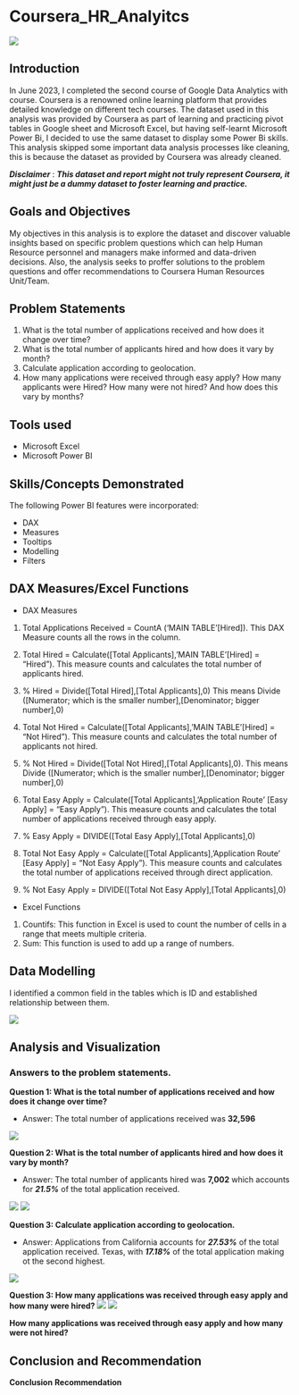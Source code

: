 # Coursera_HR_Analyitcs

![](download.png)

## Introduction 
In June 2023, I completed the second course of Google Data Analytics with course. Coursera is a renowned online learning platform that provides detailed knowledge on different tech courses.
The dataset used in this analysis was provided by Coursera as part of learning and practicing pivot tables in Google sheet and Microsoft Excel, but having self-learnt Microsoft Power Bi, I decided to use the same dataset to display some Power Bi skills.
This analysis skipped some important data analysis processes like cleaning, this is because the dataset as provided by Coursera was already cleaned.

**_Disclaimer_** : **_This dataset and report might not truly represent Coursera, it might just be a dummy dataset to foster learning and practice._**

## Goals and Objectives 
My objectives in this analysis is to explore the dataset and discover valuable insights based on specific problem questions which can help Human Resource personnel and managers make informed and data-driven decisions. 
Also, the analysis seeks to proffer solutions to the problem questions and offer recommendations to Coursera Human Resources Unit/Team.
## Problem Statements
1. What is the total number of applications received and how does it change over time?
2. What is the total number of applicants hired and how does it vary by month?
3. Calculate application according to geolocation.
4. How many applications were received through easy apply? How many applicants were Hired? How many were not hired? And how does this vary by months?
## Tools used
- Microsoft Excel
- Microsoft Power BI
  
## Skills/Concepts Demonstrated
The following Power BI features were incorporated:
- DAX
- Measures
- Tooltips
- Modelling
- Filters
  
## DAX Measures/Excel Functions
- DAX Measures
1.	Total Applications Received = CountA (‘MAIN TABLE’[Hired]). 
This DAX Measure counts all the rows in the column.

2.	Total Hired = Calculate([Total Applicants],’MAIN TABLE’[Hired] = “Hired”). 
This measure counts and calculates the total number of applicants hired.

3.	% Hired = Divide([Total Hired],[Total Applicants],0)
This means Divide ([Numerator; which is the smaller number],[Denominator; bigger number],0)

4.	Total Not Hired = Calculate([Total Applicants],’MAIN TABLE’[Hired] =  “Not Hired”). 
	This measure counts and calculates the total number of applicants not hired.

5.	% Not Hired = Divide([Total Not Hired],[Total Applicants],0). 
This means Divide ([Numerator; which is the smaller number],[Denominator; bigger number],0)

6. Total Easy Apply = Calculate([Total Applicants],’Application Route’ [Easy Apply] =  “Easy Apply”). 
This measure counts and calculates the total number of applications received through easy apply.

7.	% Easy Apply = DIVIDE([Total Easy Apply],[Total Applicants],0)
	
8.	Total Not Easy Apply = Calculate([Total Applicants],’Application Route’ [Easy Apply] =  “Not Easy Apply”). 
This measure counts and calculates the total number of applications received through direct application.

9.	% Not Easy Apply = DIVIDE([Total Not Easy Apply],[Total Applicants],0)

- Excel Functions
1.	Countifs: This function in Excel is used to count the number of cells in a range that meets multiple criteria.
2.	Sum: This function is used to add up a range of numbers.
   
## Data Modelling
I identified a common field in the tables which is ID and established relationship between them.

![](Data_Modelling.png)

## Analysis and Visualization
### Answers to the problem statements.
**Question 1: What is the total number of applications received and how does it change over time?**
- Answer: The total number of applications received was **32,596**

 ![](Total_Application_by_Month1.png)  
  
**Question 2: What is the total number of applicants hired and how does it vary by month?**
- Answer: The total number of applicants hired was **7,002** which accounts for **_21.5%_** of the total application received.

![](Total_and_Percentage_Hired.png)         ![](Applicants_Hired_by_Month.png)

**Question 3: Calculate application according to geolocation.**
- Answer: Applications from California accounts for **_27.53%_** of the total application received. Texas, with **_17.18%_** of the total application making ot the second highest.

![](Application_by_Location.png)

**Question 3: How many applications was received through easy apply and how many were hired?**
![](Easy_Route_Hired.png)      ![](Easy_Route_Applicants_Hired.png)

**How many applications was received through easy apply and how many were not hired?**



## Conclusion and Recommendation
**Conclusion**
**Recommendation**





